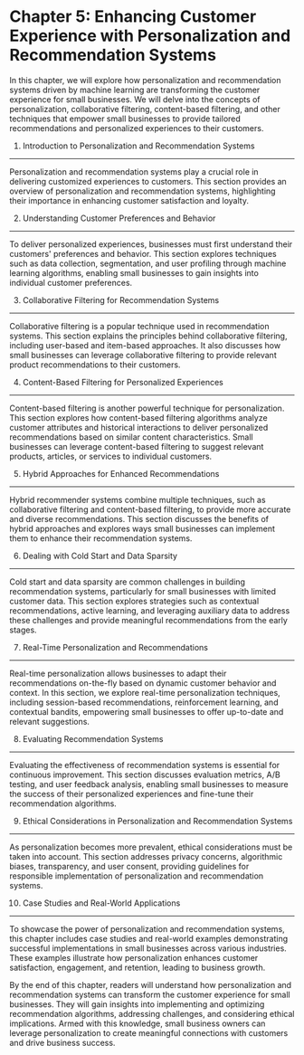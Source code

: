 Chapter 5: Enhancing Customer Experience with Personalization and Recommendation Systems
========================================================================================

In this chapter, we will explore how personalization and recommendation systems driven by machine learning are transforming the customer experience for small businesses. We will delve into the concepts of personalization, collaborative filtering, content-based filtering, and other techniques that empower small businesses to provide tailored recommendations and personalized experiences to their customers.

1. Introduction to Personalization and Recommendation Systems
-------------------------------------------------------------

Personalization and recommendation systems play a crucial role in delivering customized experiences to customers. This section provides an overview of personalization and recommendation systems, highlighting their importance in enhancing customer satisfaction and loyalty.

2. Understanding Customer Preferences and Behavior
--------------------------------------------------

To deliver personalized experiences, businesses must first understand their customers' preferences and behavior. This section explores techniques such as data collection, segmentation, and user profiling through machine learning algorithms, enabling small businesses to gain insights into individual customer preferences.

3. Collaborative Filtering for Recommendation Systems
-----------------------------------------------------

Collaborative filtering is a popular technique used in recommendation systems. This section explains the principles behind collaborative filtering, including user-based and item-based approaches. It also discusses how small businesses can leverage collaborative filtering to provide relevant product recommendations to their customers.

4. Content-Based Filtering for Personalized Experiences
-------------------------------------------------------

Content-based filtering is another powerful technique for personalization. This section explores how content-based filtering algorithms analyze customer attributes and historical interactions to deliver personalized recommendations based on similar content characteristics. Small businesses can leverage content-based filtering to suggest relevant products, articles, or services to individual customers.

5. Hybrid Approaches for Enhanced Recommendations
-------------------------------------------------

Hybrid recommender systems combine multiple techniques, such as collaborative filtering and content-based filtering, to provide more accurate and diverse recommendations. This section discusses the benefits of hybrid approaches and explores ways small businesses can implement them to enhance their recommendation systems.

6. Dealing with Cold Start and Data Sparsity
--------------------------------------------

Cold start and data sparsity are common challenges in building recommendation systems, particularly for small businesses with limited customer data. This section explores strategies such as contextual recommendations, active learning, and leveraging auxiliary data to address these challenges and provide meaningful recommendations from the early stages.

7. Real-Time Personalization and Recommendations
------------------------------------------------

Real-time personalization allows businesses to adapt their recommendations on-the-fly based on dynamic customer behavior and context. In this section, we explore real-time personalization techniques, including session-based recommendations, reinforcement learning, and contextual bandits, empowering small businesses to offer up-to-date and relevant suggestions.

8. Evaluating Recommendation Systems
------------------------------------

Evaluating the effectiveness of recommendation systems is essential for continuous improvement. This section discusses evaluation metrics, A/B testing, and user feedback analysis, enabling small businesses to measure the success of their personalized experiences and fine-tune their recommendation algorithms.

9. Ethical Considerations in Personalization and Recommendation Systems
-----------------------------------------------------------------------

As personalization becomes more prevalent, ethical considerations must be taken into account. This section addresses privacy concerns, algorithmic biases, transparency, and user consent, providing guidelines for responsible implementation of personalization and recommendation systems.

10. Case Studies and Real-World Applications
--------------------------------------------

To showcase the power of personalization and recommendation systems, this chapter includes case studies and real-world examples demonstrating successful implementations in small businesses across various industries. These examples illustrate how personalization enhances customer satisfaction, engagement, and retention, leading to business growth.

By the end of this chapter, readers will understand how personalization and recommendation systems can transform the customer experience for small businesses. They will gain insights into implementing and optimizing recommendation algorithms, addressing challenges, and considering ethical implications. Armed with this knowledge, small business owners can leverage personalization to create meaningful connections with customers and drive business success.
